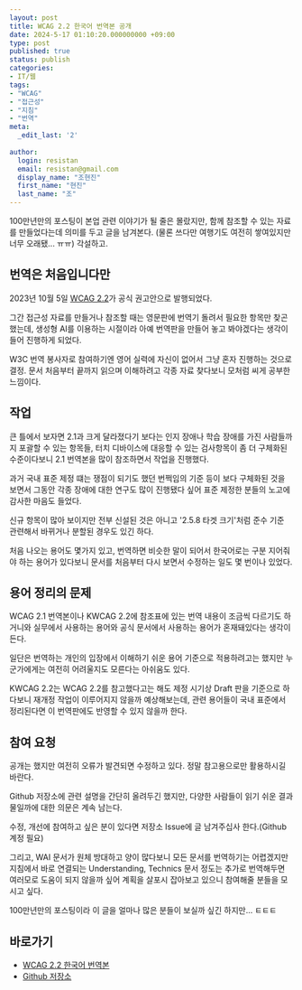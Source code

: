 ```yaml
---
layout: post
title: WCAG 2.2 한국어 번역본 공개
date: 2024-5-17 01:10:20.000000000 +09:00
type: post
published: true
status: publish
categories:
- IT/웹
tags:
- "WCAG"
- "접근성"
- "지침"
- "번역"
meta:
  _edit_last: '2'
  
author:
  login: resistan
  email: resistan@gmail.com
  display_name: "조현진"
  first_name: "현진"
  last_name: "조"
---
```


100만년만의 포스팅이 본업 관련 이야기가 될 줄은 몰랐지만, 함께 참조할 수 있는 자료를 만들었다는데 의미를 두고 글을 남겨본다. (물론 쓰다만 여행기도 여전히 쌓여있지만 너무 오래됐... ㅠㅠ) 각설하고.

## 번역은 처음입니다만
2023년 10월 5일 [WCAG 2.2](https://www.w3.org/TR/WCAG22/)가 공식 권고안으로 발행되었다.

그간 접근성 자료를 만들거나 참조할 때는 영문판에 번역기 돌려서 필요한 항목만 찾곤 했는데, 생성형 AI를 이용하는 시절이라 아예 번역판을 만들어 놓고 봐야겠다는 생각이 들어 진행하게 되었다.

W3C 번역 봉사자로 참여하기엔 영어 실력에 자신이 없어서 그냥 혼자 진행하는 것으로 결정. 문서 처음부터 끝까지 읽으며 이해하려고 각종 자료 찾다보니 모처럼 씨게 공부한 느낌이다.

## 작업
큰 틀에서 보자면 2.1과 크게 달라졌다기 보다는 인지 장애나 학습 장애를 가진 사람들까지 포괄할 수 있는 항목들, 터치 디바이스에 대응할 수 있는 검사항목이 좀 더 구체화된 수준이다보니 2.1 번역본을 많이 참조하면서 작업을 진행했다.

과거 국내 표준 제정 떄는 쟁점이 되기도 했던 번쩍임의 기준 등이 보다 구체화된 것을 보면서 그동안 각종 장애에 대한 연구도 많이 진행됐다 싶어 표준 제정한 분들의 노고에 감사한 마음도 들었다.

신규 항목이 많아 보이지만 전부 신설된 것은 아니고 '2.5.8 타겟 크기'처럼 준수 기준 관련해서 바뀌거나 분할된 경우도 있긴 하다.

처음 나오는 용어도 몇가지 있고, 번역하면 비슷한 말이 되어서 한국어로는 구분 지어줘야 하는 용어가 있다보니 문서를 처음부터 다시 보면서 수정하는 일도 몇 번이나 있었다.

## 용어 정리의 문제
WCAG 2.1 번역본이나 KWCAG 2.2에 참조표에 있는 번역 내용이 조금씩 다르기도 하거니와 실무에서 사용하는 용어와 공식 문서에서 사용하는 용어가 혼재돼있다는 생각이 든다.

일단은 번역하는 개인의 입장에서 이해하기 쉬운 용어 기준으로 적용하려고는 했지만 누군가에게는 여전히 어려울지도 모른다는 아쉬움도 있다.

KWCAG 2.2는 WCAG 2.2를 참고했다고는 해도 제정 시기상 Draft 판을 기준으로 하다보니 재개정 작업이 이루어지지 않을까 예상해보는데, 관련 용어들이 국내 표준에서 정리된다면 이 번역판에도 반영할 수 있지 않을까 한다.

## 참여 요청
공개는 했지만 여전히 오류가 발견되면 수정하고 있다. 정말 참고용으로만 활용하시길 바란다.

Github 저장소에 관련 설명을 간단히 올려두긴 했지만, 다양한 사람들이 읽기 쉬운 결과물일까에 대한 의문은 계속 남는다.

수정, 개선에 참여하고 싶은 분이 있다면  저장소 Issue에 글 남겨주십사 한다.(Github 계정 필요)

그리고, WAI 문서가 원체 방대하고 양이 많다보니 모든 문서를 번역하기는 어렵겠지만 지침에서 바로 연결되는 Understanding, Technics 문서 정도는 추가로 번역해두면 여러모로 도움이 되지 않을까 싶어 계획을 살포시 잡아보고 있으니 참여해줄 분들을 모시고 싶다.

100만년만의 포스팅이라 이 글을 얼마나 많은 분들이 보실까 싶긴 하지만... ㅌㅌㅌ

## 바로가기

* [WCAG 2.2 한국어 번역본](https://a11ykr.github.io/wcag22/)
* [Github 저장소](https://github.com/a11ykr/wcag22)
